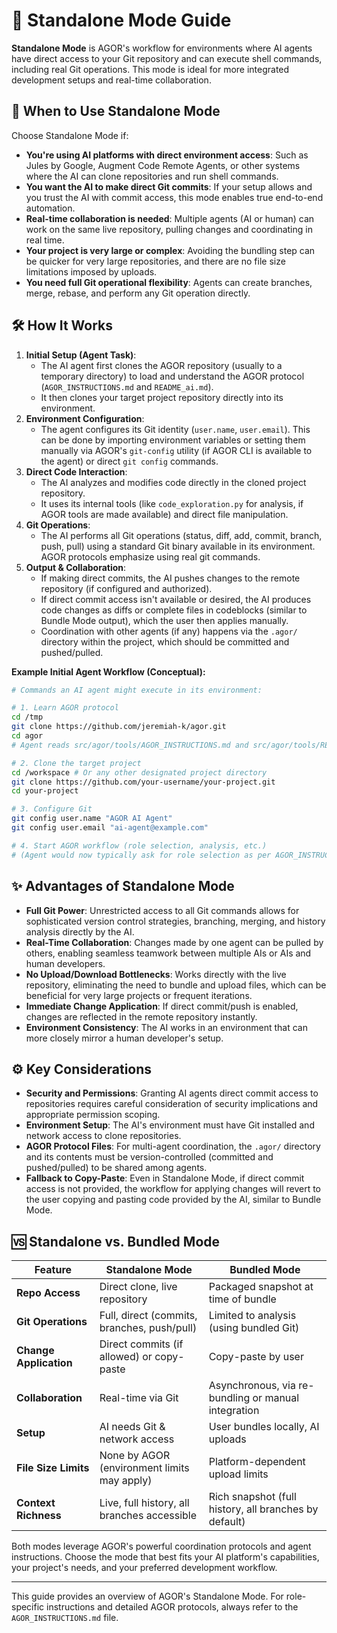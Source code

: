 # 🚀 Standalone Mode Guide

**Standalone Mode** is AGOR's workflow for environments where AI agents have direct access to your Git repository and can execute shell commands, including real Git operations. This mode is ideal for more integrated development setups and real-time collaboration.

## 🎯 When to Use Standalone Mode

Choose Standalone Mode if:

- **You're using AI platforms with direct environment access**: Such as Jules by Google, Augment Code Remote Agents, or other systems where the AI can clone repositories and run shell commands.
- **You want the AI to make direct Git commits**: If your setup allows and you trust the AI with commit access, this mode enables true end-to-end automation.
- **Real-time collaboration is needed**: Multiple agents (AI or human) can work on the same live repository, pulling changes and coordinating in real time.
- **Your project is very large or complex**: Avoiding the bundling step can be quicker for very large repositories, and there are no file size limitations imposed by uploads.
- **You need full Git operational flexibility**: Agents can create branches, merge, rebase, and perform any Git operation directly.

## 🛠️ How It Works

1.  **Initial Setup (Agent Task)**:
    - The AI agent first clones the AGOR repository (usually to a temporary directory) to load and understand the AGOR protocol (`AGOR_INSTRUCTIONS.md` and `README_ai.md`).
    - It then clones your target project repository directly into its environment.
2.  **Environment Configuration**:
    - The agent configures its Git identity (`user.name`, `user.email`). This can be done by importing environment variables or setting them manually via AGOR's `git-config` utility (if AGOR CLI is available to the agent) or direct `git config` commands.
3.  **Direct Code Interaction**:
    - The AI analyzes and modifies code directly in the cloned project repository.
    - It uses its internal tools (like `code_exploration.py` for analysis, if AGOR tools are made available) and direct file manipulation.
4.  **Git Operations**:
    - The AI performs all Git operations (status, diff, add, commit, branch, push, pull) using a standard Git binary available in its environment. AGOR protocols emphasize using real git commands.
5.  **Output & Collaboration**:
    - If making direct commits, the AI pushes changes to the remote repository (if configured and authorized).
    - If direct commit access isn't available or desired, the AI produces code changes as diffs or complete files in codeblocks (similar to Bundle Mode output), which the user then applies manually.
    - Coordination with other agents (if any) happens via the `.agor/` directory within the project, which should be committed and pushed/pulled.

**Example Initial Agent Workflow (Conceptual):**

```bash
# Commands an AI agent might execute in its environment:

# 1. Learn AGOR protocol
cd /tmp
git clone https://github.com/jeremiah-k/agor.git
cd agor
# Agent reads src/agor/tools/AGOR_INSTRUCTIONS.md and src/agor/tools/README_ai.md

# 2. Clone the target project
cd /workspace # Or any other designated project directory
git clone https://github.com/your-username/your-project.git
cd your-project

# 3. Configure Git
git config user.name "AGOR AI Agent"
git config user.email "ai-agent@example.com"

# 4. Start AGOR workflow (role selection, analysis, etc.)
# (Agent would now typically ask for role selection as per AGOR_INSTRUCTIONS.md)
```

## ✨ Advantages of Standalone Mode

- **Full Git Power**: Unrestricted access to all Git commands allows for sophisticated version control strategies, branching, merging, and history analysis directly by the AI.
- **Real-Time Collaboration**: Changes made by one agent can be pulled by others, enabling seamless teamwork between multiple AIs or AIs and human developers.
- **No Upload/Download Bottlenecks**: Works directly with the live repository, eliminating the need to bundle and upload files, which can be beneficial for very large projects or frequent iterations.
- **Immediate Change Application**: If direct commit/push is enabled, changes are reflected in the remote repository instantly.
- **Environment Consistency**: The AI works in an environment that can more closely mirror a human developer's setup.

## ⚙️ Key Considerations

- **Security and Permissions**: Granting AI agents direct commit access to repositories requires careful consideration of security implications and appropriate permission scoping.
- **Environment Setup**: The AI's environment must have Git installed and network access to clone repositories.
- **AGOR Protocol Files**: For multi-agent coordination, the `.agor/` directory and its contents must be version-controlled (committed and pushed/pulled) to be shared among agents.
- **Fallback to Copy-Paste**: Even in Standalone Mode, if direct commit access is not provided, the workflow for applying changes will revert to the user copying and pasting code provided by the AI, similar to Bundle Mode.

## 🆚 Standalone vs. Bundled Mode

| Feature                | Standalone Mode                             | Bundled Mode                                          |
| ---------------------- | ------------------------------------------- | ----------------------------------------------------- |
| **Repo Access**        | Direct clone, live repository               | Packaged snapshot at time of bundle                   |
| **Git Operations**     | Full, direct (commits, branches, push/pull) | Limited to analysis (using bundled Git)               |
| **Change Application** | Direct commits (if allowed) or copy-paste   | Copy-paste by user                                    |
| **Collaboration**      | Real-time via Git                           | Asynchronous, via re-bundling or manual integration   |
| **Setup**              | AI needs Git & network access               | User bundles locally, AI uploads                      |
| **File Size Limits**   | None by AGOR (environment limits may apply) | Platform-dependent upload limits                      |
| **Context Richness**   | Live, full history, all branches accessible | Rich snapshot (full history, all branches by default) |

Both modes leverage AGOR's powerful coordination protocols and agent instructions. Choose the mode that best fits your AI platform's capabilities, your project's needs, and your preferred development workflow.

---

This guide provides an overview of AGOR's Standalone Mode. For role-specific instructions and detailed AGOR protocols, always refer to the `AGOR_INSTRUCTIONS.md` file.
